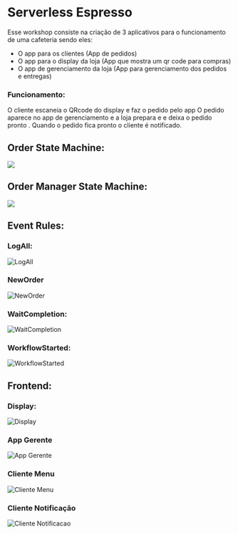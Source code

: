 # Serverless Espresso

Esse workshop consiste na criação de 3 aplicativos para o funcionamento de uma cafeteria sendo eles:
- O app para os clientes (App de pedidos)
- O app para o display da loja (App que mostra um qr code para compras)
- O app de gerenciamento da loja (App para gerenciamento dos pedidos e entregas)

### Funcionamento:
O cliente escaneia o QRcode do display e faz o pedido pelo app
O pedido aparece no app de gerenciamento e a loja prepara e e deixa o pedido pronto .
Quando o pedido fica pronto o cliente é notificado.


## Order State Machine:

![](https://github.com/FelipeGraffunder/Estudos_Compass/blob/main/ServerlessEspresso/OrderStateMachine.jpg?raw=true)

## Order Manager State Machine:
![](https://github.com/FelipeGraffunder/Estudos_Compass/blob/main/ServerlessEspresso/OrderManagerStateMachine.jpg?raw=true)

## Event Rules:
### LogAll:
![LogAll](https://github.com/FelipeGraffunder/Estudos_Compass/blob/main/ServerlessEspresso/Rule-LogAll.jpg?raw=true)

### NewOrder
![NewOrder](https://github.com/FelipeGraffunder/Estudos_Compass/blob/main/ServerlessEspresso/Rule-NewOrder.jpg?raw=true)

### WaitCompletion:
![WaitCompletion](https://github.com/FelipeGraffunder/Estudos_Compass/blob/main/ServerlessEspresso/Rule-WaitCompletion.jpg?raw=true)

### WorkflowStarted:
![WorkflowStarted](https://github.com/FelipeGraffunder/Estudos_Compass/blob/main/ServerlessEspresso/Rule-WorkflowStarted.jpg?raw=true)

## Frontend:

### Display:
![Display](https://github.com/FelipeGraffunder/Estudos_Compass/blob/main/ServerlessEspresso/Front_Display.jpg?raw=true)

### App Gerente
![App Gerente](https://github.com/FelipeGraffunder/Estudos_Compass/blob/main/ServerlessEspresso/Front_Gerente.jpg?raw=true)

### Cliente Menu
![Cliente Menu](https://raw.githubusercontent.com/FelipeGraffunder/Estudos_Compass/main/ServerlessEspresso/Front_MenuCliente.jfif)

### Cliente Notificação
![Cliente Notificacao](https://raw.githubusercontent.com/FelipeGraffunder/Estudos_Compass/main/ServerlessEspresso/Front_NotificacaoCliente.jfif)

